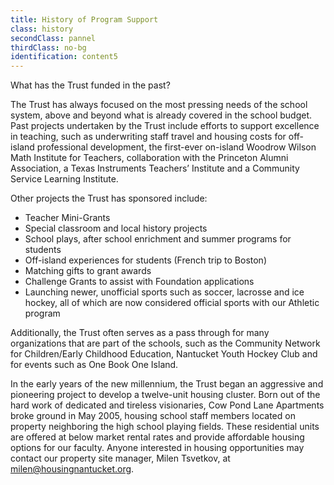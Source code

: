 ```yaml
---
title: History of Program Support
class: history
secondClass: pannel
thirdClass: no-bg
identification: content5
---
```

What has the Trust funded in the past?

The Trust has always focused on the most pressing needs of the school system, above and beyond what is already covered in the school budget.  Past projects undertaken by the Trust include efforts to support excellence in teaching, such as underwriting staff travel and housing costs for off-island professional development, the first-ever on-island Woodrow Wilson Math Institute for Teachers, collaboration with the Princeton Alumni Association, a Texas Instruments Teachers’ Institute and a Community Service Learning Institute.

Other projects the Trust has sponsored include:

<ul class="content-ul">
    <li>Teacher Mini-Grants</li>
    <li>Special classroom and local history projects</li>
    <li>School plays, after school enrichment and summer programs for students</li>
    <li>Off-island experiences for students (French trip to Boston)</li>
    <li>Matching gifts to grant awards</li>
    <li>Challenge Grants to assist with Foundation applications</li>
    <li>Launching newer, unofficial sports such as soccer, lacrosse and ice hockey, all of which are now considered official sports with our Athletic program</li>
</ul>

Additionally, the Trust often serves as a pass through for many organizations that are part of the schools, such as the Community Network for Children/Early Childhood Education, Nantucket Youth Hockey Club and for events such as One Book One Island.

In the early years of the new millennium, the Trust began an aggressive and pioneering project to develop a twelve-unit housing cluster.  Born out of the hard work of dedicated and tireless visionaries, Cow Pond Lane Apartments broke ground in May 2005, housing school staff members located on property neighboring the high school playing fields.  These residential units are offered at below market rental rates and provide affordable housing options for our faculty. Anyone interested in housing opportunities may contact our property site manager, Milen Tsvetkov, at  [milen@housingnantucket.org](milen@housingnantucket.org).
